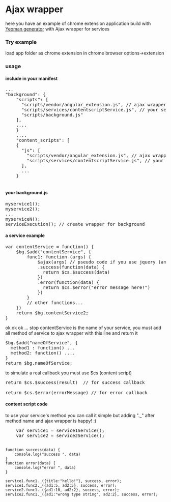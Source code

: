 <h1>Ajax wrapper</h1>

here you have an example of chrome extension application build with <a href="https://github.com/yeoman/generator-chrome-extension" target="_blank">Yeoman generator</a> with Ajax wrapper for services

<h3>Try example</h3>

load app folder as chrome extension in chrome browser options->extension


<h3> usage</h3>
<h4>include in your manifest </h4>
<pre>
...
"background": {
    "scripts": [
      "scripts/vendor/angular_extension.js", // ajax wrapper
      "scripts/services/contentscriptService.js", // your services
      "scripts/background.js"
    ],
    ....
    }
    ....
    "content_scripts": [
    {
      "js": [
        "scripts/vendor/angular_extension.js", // ajax wrapper
        "scripts/services/contentscriptService.js", // your services
      ],
      ...
    }

</pre>

<h4>your background.js</h4>

<pre>
myservice1();
myservice2();
...
myserviceN();
serviceExecution(); // create wrapper for background
</pre>

<h4>a service example</h4>

<pre>
var contentService = function() {
	$bg.$add("contentService", {
		func1: function (args) {
			$ajax(args) // pseudo code if you use jquery (angular integration work in progress)
			.success(function(data) {
			  return $cs.$success(data)
			})
			.error(function(data) {
			  return $cs.$error("error message here!")
			})
		}
		// other functions...
	})
	return $bg.contentService2;
}
</pre>

ok ok ok ... stop
contentService is the name of your service, you must add all method of service to ajax wrapper with this line and return it
<pre>
$bg.$add("nameOfService", {
  method1 : function() ...
  method2: function() ....
}
return $bg.nameOfService;
</pre>

to simulate a real callback you must use $cs (content script) 
<pre>
return $cs.$success(result)  // for success callback
			
return $cs.$error(errorMessage) // for error callback
</pre>
 
 <h4>content script code</h4>
 to use your service's method you can call it simple but adding "._" after method name and ajax wrapper is happy! :)
 <pre>
	var service1 = service1Service();
	var service2 = service2Service();
	
	function success(data) {
		console.log("success ", data)
	}
	function error(data) {
		console.log("error ", data)
	}
	
	service1.func1._({title:"hello!"}, success, error);
	service1.func2._({ad1:5, ad2:5}, success, error);
	service2.func1._({ad1:10, ad2:2}, success, error);
	service2.func1._({ad1:"wrong type string", ad2:2}, success, error);
 </pre>

